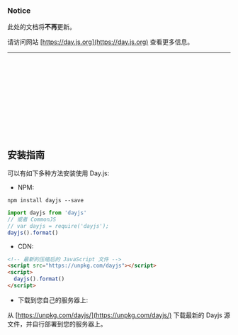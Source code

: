 ### Notice

此处的文档将**不再**更新。

请访问网站 [https://day.js.org](https://day.js.org) 查看更多信息。

-------------

<br />
<br />
<br />
<br />
<br />
<br />
<br />
<br />
<br />
<br />

## 安装指南

可以有如下多种方法安装使用 Day.js:

- NPM:

```console
npm install dayjs --save
```

```js
import dayjs from 'dayjs'
// 或者 CommonJS
// var dayjs = require('dayjs');
dayjs().format()
```

- CDN:

```html
<!-- 最新的压缩后的 JavaScript 文件 -->
<script src="https://unpkg.com/dayjs"></script>
<script>
  dayjs().format()
</script>
```

- 下载到您自己的服务器上:

从 [https://unpkg.com/dayjs/](https://unpkg.com/dayjs/) 下载最新的 Dayjs 源文件，并自行部署到您的服务器上。
